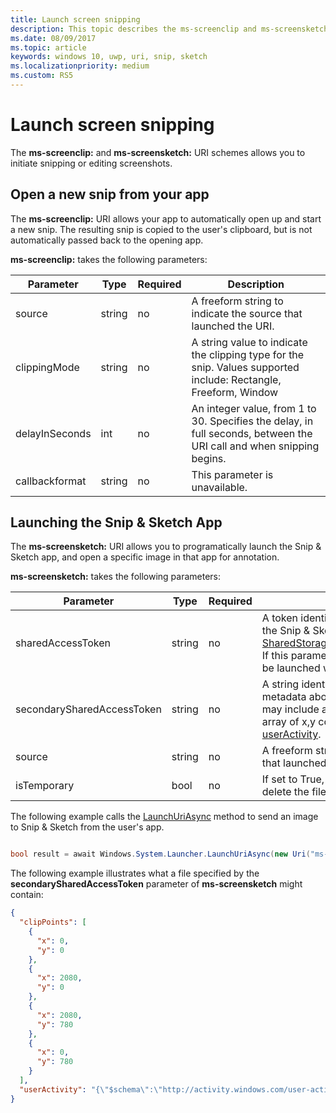 ```yaml
---
title: Launch screen snipping
description: This topic describes the ms-screenclip and ms-screensketch URI schemes. Your app can use these URI schemes to launch the Snip & Sketch app or to open a new snip.
ms.date: 08/09/2017
ms.topic: article
keywords: windows 10, uwp, uri, snip, sketch
ms.localizationpriority: medium
ms.custom: RS5
---
```

# Launch screen snipping

The **ms-screenclip:** and **ms-screensketch:** URI schemes allows you to initiate snipping or editing screenshots.

## Open a new snip from your app

The **ms-screenclip:** URI allows your app to automatically open up and start a new snip. The resulting snip is copied to the user's clipboard, but is not automatically passed back to the opening app.

**ms-screenclip:** takes the following parameters:

| Parameter | Type | Required | Description |
| --- | --- | --- | --- |
| source | string | no | A freeform string to indicate the source that launched the URI. |
| clippingMode | string | no | A string value to indicate the clipping type for the snip. Values supported include: Rectangle, Freeform, Window |
| delayInSeconds | int | no | An integer value, from 1 to 30. Specifies the delay, in full seconds, between the URI call and when snipping begins. |
| callbackformat | string | no | This parameter is unavailable. |

## Launching the Snip & Sketch App

The **ms-screensketch:** URI allows you to programatically launch the Snip & Sketch app, and open a specific image in that app for annotation.

**ms-screensketch:** takes the following parameters:

| Parameter | Type | Required | Description |
| --- | --- | --- | --- |
| sharedAccessToken | string | no | A token identifying the file to open in the Snip & Sketch app. Retrieved from [SharedStorageAccessManager.AddFile](/uwp/api/windows.applicationmodel.datatransfer.sharedstorageaccessmanager.addfile). If this parameter is omitted, the app will be launched without a file open. |
| secondarySharedAccessToken | string | no | A string identifying a JSON file with metadata about the snip. The metadata may include a **clipPoints** field with an array of x,y coordinates, and/or a [userActivity](/uwp/api/windows.applicationmodel.useractivities.useractivity). |
| source | string | no | A freeform string to indicate the source that launched the URI. |
| isTemporary | bool | no | If set to True, Screen Sketch will try to delete the file after opening it. |

The following example calls the [LaunchUriAsync](/uwp/api/Windows.System.Launcher#Windows_System_Launcher_LaunchUriAsync_Windows_Foundation_Uri_) method to send an image to Snip & Sketch from the user's app.

```csharp

bool result = await Windows.System.Launcher.LaunchUriAsync(new Uri("ms-screensketch:edit?source=MyApp&isTemporary=false&sharedAccessToken=2C37ADDA-B054-40B5-8B38-11CED1E1A2D"));

```

The following example illustrates what a file specified by the **secondarySharedAccessToken** parameter of **ms-screensketch** might contain:

```json
{
  "clipPoints": [
    {
      "x": 0,
      "y": 0
    },
    {
      "x": 2080,
      "y": 0
    },
    {
      "x": 2080,
      "y": 780
    },
    {
      "x": 0,
      "y": 780
    }
  ],
  "userActivity": "{\"$schema\":\"http://activity.windows.com/user-activity.json\",\"UserActivity\":\"type\",\"1.0\":\"version\",\"cross-platform-identifiers\":[{\"platform\":\"windows_universal\",\"application\":\"Microsoft.MicrosoftEdge_8wekyb3d8bbwe!MicrosoftEdge\"},{\"platform\":\"host\",\"application\":\"edge.activity.windows.com\"}],\"activationUrl\":\"microsoft-edge:https://support.microsoft.com/help/13776/windows-use-snipping-tool-to-capture-screenshots\",\"contentUrl\":\"https://support.microsoft.com/help/13776/windows-use-snipping-tool-to-capture-screenshots\",\"visualElements\":{\"attribution\":{\"iconUrl\":\"https://www.microsoft.com/favicon.ico?v2\",\"alternateText\":\"microsoft.com\"},\"description\":\"https://support.microsoft.com/help/13776/windows-use-snipping-tool-to-capture-screenshots\",\"backgroundColor\":\"#FF0078D7\",\"displayText\":\"Use snipping tool to capture screenshots - Windows Help\",\"content\":{\"$schema\":\"http://adaptivecards.io/schemas/adaptive-card.json\",\"type\":\"AdaptiveCard\",\"version\":\"1.0\",\"body\":[{\"type\":\"Container\",\"items\":[{\"type\":\"TextBlock\",\"text\":\"Use snipping tool to capture screenshots - Windows Help\",\"weight\":\"bolder\",\"size\":\"large\",\"wrap\":true,\"maxLines\":3},{\"type\":\"TextBlock\",\"text\":\"https://support.microsoft.com/help/13776/windows-use-snipping-tool-to-capture-screenshots\",\"size\":\"normal\",\"wrap\":true,\"maxLines\":3}]}]}},\"isRoamable\":true,\"appActivityId\":\"https://support.microsoft.com/help/13776/windows-use-snipping-tool-to-capture-screenshots\"}"
}

```
